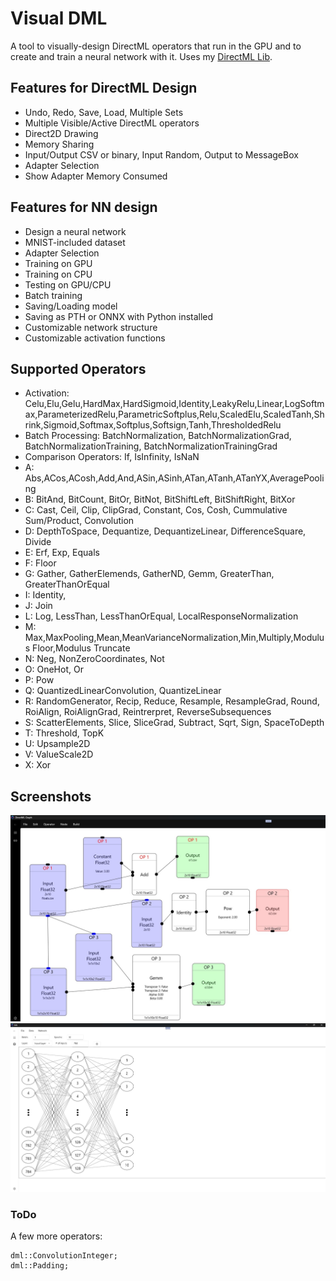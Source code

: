# Visual DML

A tool to visually-design DirectML operators that run in the GPU and to create and train a neural network with it.
Uses my [DirectML Lib](https://github.com/WindowsNT/directmllib).

## Features for DirectML Design

* Undo, Redo, Save, Load, Multiple Sets
* Multiple Visible/Active DirectML operators
* Direct2D Drawing
* Memory Sharing
* Input/Output CSV or binary, Input Random, Output to MessageBox
* Adapter Selection
* Show Adapter Memory Consumed

## Features for NN design

* Design a neural network
* MNIST-included dataset
* Adapter Selection
* Training on GPU
* Training on CPU
* Testing on GPU/CPU
* Batch training
* Saving/Loading model
* Saving as PTH or ONNX with Python installed
* Customizable network structure
* Customizable activation functions


## Supported Operators

* Activation: Celu,Elu,Gelu,HardMax,HardSigmoid,Identity,LeakyRelu,Linear,LogSoftmax,ParameterizedRelu,ParametricSoftplus,Relu,ScaledElu,ScaledTanh,Shrink,Sigmoid,Softmax,Softplus,Softsign,Tanh,ThresholdedRelu
* Batch Processing: BatchNormalization, BatchNormalizationGrad, BatchNormalizationTraining, BatchNormalizationTrainingGrad
* Comparison Operators: If, IsInfinity, IsNaN
* A: Abs,ACos,ACosh,Add,And,ASin,ASinh,ATan,ATanh,ATanYX,AveragePooling
* B: BitAnd, BitCount, BitOr, BitNot, BitShiftLeft, BitShiftRight, BitXor
* C: Cast, Ceil, Clip, ClipGrad, Constant, Cos, Cosh, Cummulative Sum/Product, Convolution
* D: DepthToSpace, Dequantize, DequantizeLinear, DifferenceSquare, Divide
* E: Erf, Exp, Equals
* F: Floor
* G: Gather, GatherElemends, GatherND, Gemm, GreaterThan, GreaterThanOrEqual
* I: Identity, 
* J: Join
* L: Log, LessThan, LessThanOrEqual, LocalResponseNormalization
* M: Max,MaxPooling,Mean,MeanVarianceNormalization,Min,Multiply,Modulus Floor,Modulus Truncate
* N: Neg, NonZeroCoordinates, Not
* O: OneHot, Or
* P: Pow
* Q: QuantizedLinearConvolution, QuantizeLinear
* R: RandomGenerator, Recip, Reduce, Resample, ResampleGrad, Round, RoiAlign, RoiAlignGrad, Reintrerpret, ReverseSubsequences
* S: ScatterElements, Slice, SliceGrad, Subtract, Sqrt, Sign, SpaceToDepth
* T: Threshold, TopK
* U: Upsample2D
* V: ValueScale2D 
* X: Xor  

## Screenshots

![screenshot](graph1.jpg)
![screenshot](graph2.jpg)


### ToDo

A few more operators: 

	dml::ConvolutionInteger;
	dml::Padding;


